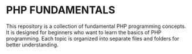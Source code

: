 # PHP FUNDAMENTALS

This repository is a collection of fundamental PHP programming concepts. It is designed for beginners who want to learn the basics of PHP programming. Each topic is organized into separate files and folders for better understanding.
